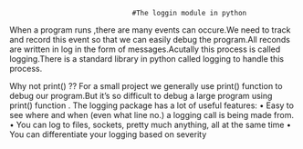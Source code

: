                                   #The loggin module in python
When a program runs ,there are many events can occure.We need to track and record this event so that we can easily debug the program.All reconds are written in log in the form of messages.Acutally this process is called logging.There is a standard library in python called logging to handle this process.

Why not print() ??
For a small project we generally use print() function to debug our program.But it’s so difficult to debug a large program using print() function .
The logging package has a lot of useful features:
•	Easy to see where and when (even what line no.) a logging call is being made from.
•	You can log to files, sockets, pretty much anything, all at the same time
•	You can differentiate your logging based on severity
